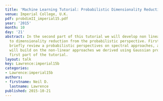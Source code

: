 ```yaml
---
title: 'Machine Learning Tutorial: Probabilistic Dimensionality Reduction <span>II</span>'
venue: Imperial College, U.K.
pdf: probdimII_imperial15.pdf
year: '2015'
month: 10
day: '21'
abstract: In the second part of this tutorial we will develop non linear approaches
  to dimensionality reduction from the probabilistic perspective. Firstly we will
  briefly review a probabilistic perspectives on spectral approaches, and then we
  will build on the non-linear approaches we derived using Gaussian processes in the
  first part of the tutorial.
layout: talk
key: Lawrence:imperial15b
categories:
- Lawrence:imperial15b
authors:
- firstname: Neil D.
  lastname: Lawrence
published: 2015-10-21
---
```

